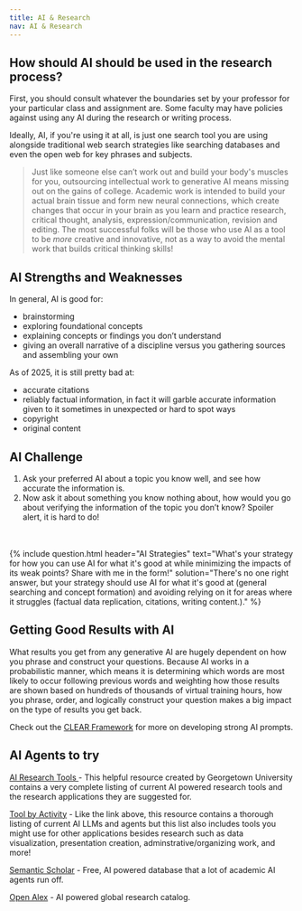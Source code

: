 ```yaml
---
title: AI & Research
nav: AI & Research
---
```

## How should AI should be used in the research process?

First, you should consult whatever the boundaries set by your professor for your particular class and assignment are. Some faculty may have policies against using any AI during the research or writing process. 

Ideally, AI, if you're using it at all, is just one search tool you are using alongside traditional web search strategies like searching databases and even the open web for key phrases and subjects. 

> Just like someone else can’t work out and build your body's muscles for you, outsourcing intellectual work to generative AI means missing out on the gains of college. Academic work is intended to build your actual brain tissue and form new neural connections, which create changes that occur in your brain as you learn and practice research, critical thought, analysis, expression/communication, revision and editing. The most successful folks will be those who use AI as a tool to be _more_ creative and innovative, not as a way to avoid the mental work that builds critical thinking skills!

## AI Strengths and Weaknesses

In general, AI is good for: 
- brainstorming
- exploring foundational concepts
- explaining concepts or findings you don’t understand
- giving an overall narrative of a discipline versus you gathering sources and assembling your own

As of 2025, it is still pretty bad at:
- accurate citations
- reliably factual information, in fact it will garble accurate information given to it sometimes in unexpected or hard to spot ways
- copyright
- original content 

## AI Challenge 

1. Ask your preferred AI about a topic you know well, and see how accurate the information is. 
1. Now ask it about something you know nothing about, how would you go about verifying the information of the topic you don’t know? Spoiler alert, it is hard to do! 
<br>
<br>
{% include question.html header="AI Strategies" text="What's your strategy for how you can use AI for what it's good at while minimizing the impacts of its weak points? Share with me in the form!" solution="There's no one right answer, but your strategy should use AI for what it's good at (general searching and concept formation) and avoiding relying on it for areas where it struggles (factual data replication, citations, writing content.)." %}

## Getting Good Results with AI

What results you get from any generative AI are hugely dependent on how you phrase and construct your questions. Because AI works in a probabilistic manner, which means it is determining which words are most likely to occur following previous words and weighting how those results are shown based on hundreds of thousands of virtual training hours, how you phrase, order, and logically construct your question makes a big impact on the type of results you get back.

Check out the [CLEAR Framework](https://guides.library.georgetown.edu/ai/prompts) for more on developing strong AI prompts. 

## AI Agents to try 

[AI Research Tools ](https://guides.library.georgetown.edu/ai/tools) - This helpful resource created by Georgetown University contains a very complete listing of current AI powered research tools and the research applications they are suggested for. 

[Tool by Activity](https://cndls.georgetown.edu/resources/ai/using-ai/#ai-tool-by-activity) - Like the link above, this resource contains a thorough listing of current AI LLMs and agents but this list also includes tools you might use for other applications besides research such as data visualization, presentation creation, adminstrative/organizing work, and more!

[Semantic Scholar](https://www.semanticscholar.org/) - Free, AI powered database that a lot of academic AI agents run off. 

[Open Alex](https://openalex.org/) - AI powered global research catalog.





